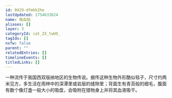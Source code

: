 ```yaml
---
id: 0429-dfmhk2he
lastUpdated: 1754633624
name: 吸血毯
aliases: []
layer: 3
categoryId: cat_ZX_twUO_
tagIds: []
nsfw: false
parent: ""
relatedEntries: []
timelineEvents: []
titledLinks: []
---
```


一种流传于我国西双版纳地区的生物传说。据传这种生物外形酷似毯子，尺寸约两米见方，多生活在雨林中的深潭里或岩层的缝隙里；背面生有青苔般的细毛，腹面有数个像灯盏一般大小的吸盘，会吸附在猎物身上并将其血液吸干。